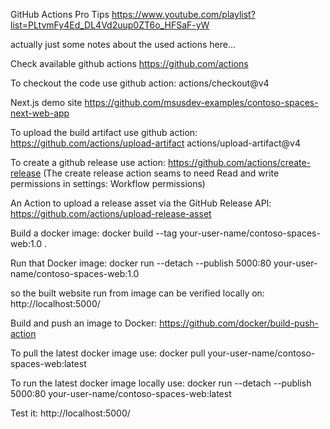 GitHub Actions Pro Tips
https://www.youtube.com/playlist?list=PLtvmFy4Ed_DL4Vd2uup0ZT6o_HFSaF-yW

actually just some notes about the used actions here...

Check available github actions
https://github.com/actions

To checkout the code use github action:
actions/checkout@v4

Next.js demo site
https://github.com/msusdev-examples/contoso-spaces-next-web-app

To upload the build artifact use github action:
https://github.com/actions/upload-artifact
actions/upload-artifact@v4

To create a github release use action:
https://github.com/actions/create-release
(The create release action seams to need Read and write permissions in settings: Workflow permissions)

An Action to upload a release asset via the GitHub Release API:
https://github.com/actions/upload-release-asset

Build a docker image:
docker build --tag your-user-name/contoso-spaces-web:1.0 .

Run that Docker image:
docker run --detach --publish 5000:80 your-user-name/contoso-spaces-web:1.0

so the built website run from image can be verified locally on:
http://localhost:5000/

Build and push an image to Docker:
https://github.com/docker/build-push-action

To pull the latest docker image use:
docker pull your-user-name/contoso-spaces-web:latest

To run the latest docker image locally use:
docker run --detach --publish 5000:80 your-user-name/contoso-spaces-web:latest

Test it:
http://localhost:5000/



